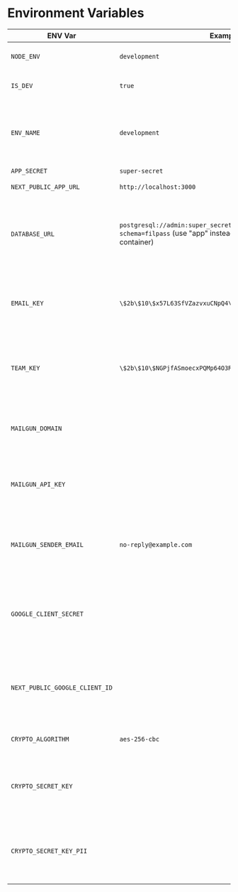 # Environment Variables

| ENV Var                        | Example                                                                                                                           | Description                                                                                                              | Required |
| ------------------------------ | --------------------------------------------------------------------------------------------------------------------------------- | ------------------------------------------------------------------------------------------------------------------------ | -------- |
| `NODE_ENV`                     | `development`                                                                                                                     | The actual node environment.                                                                                             | NO       |
| `IS_DEV`                       | `true`                                                                                                                            | Control variable to set dev settings                                                                                     | NO       |
| `ENV_NAME`                     | `development`                                                                                                                     | The environment used to generate the reference for the transfer request.                                                 | NO       |
| `APP_SECRET`                   | `super-secret`                                                                                                                    |                                                                                                                          | YES      |
| `NEXT_PUBLIC_APP_URL`          | `http://localhost:3000`                                                                                                           | The application URL.                                                                                                     | YES      |
| `DATABASE_URL`                 | `postgresql://admin:super_secret_pw@localhost:5432/filpass?schema=filpass` (use "app" instead "localhost" when using a container) | The database. (Can be get after starting the database container. Remind to add the name after the port)                  | YES      |
| `EMAIL_KEY`                    | `\$2b\$10\$x57L63SfVZazvxuCNpQ4\.e`                                                                                               | Salt used for email encryption. (Need to be generated. Bcrypt could be used)                                             | YES      |
| `TEAM_KEY`                     | `\$2b\$10\$NGPjfASmoecxPQMp64O3Ru`                                                                                                | Salt used for team encryption. (Need to be generated. Bcrypt could be used)                                              | YES      |
| `MAILGUN_DOMAIN`               | ` `                                                                                                                               | The Mailgun domain if using the default implementation. (Required to send emails)                                        | YES      |
| `MAILGUN_API_KEY`              | ` `                                                                                                                               | The Mailgun API key if using the default implementation. (Required to send emails)                                       | YES      |
| `MAILGUN_SENDER_EMAIL`         | `no-reply@example.com`                                                                                                            | The Mailgun sender email if using the default implementation. (Required to send emails)                                  | YES      |
| `GOOGLE_CLIENT_SECRET`         | ` `                                                                                                                               | The Google client secret used to login with Google. (Required if want to enable the Google Login)                        | NO       |
| `NEXT_PUBLIC_GOOGLE_CLIENT_ID` | ` `                                                                                                                               | The public google client id used to login with Google. (Required if want to enable the Google Login)                     | NO       |
| `CRYPTO_ALGORITHM`             | `aes-256-cbc`                                                                                                                     | The algorithm used to encrypt the data.                                                                                  | YES      |
| `CRYPTO_SECRET_KEY`            | ` `                                                                                                                               | The secret key used to encrypt the data. (Need to be generated. 256 bit 32 Byte Hex)                                     | YES      |
| `CRYPTO_SECRET_KEY_PII`        | ` `                                                                                                                               | The secret key used to encrypt the PII data. (Need to be generated256 bit 32 Byte Hex)                                   | YES      |